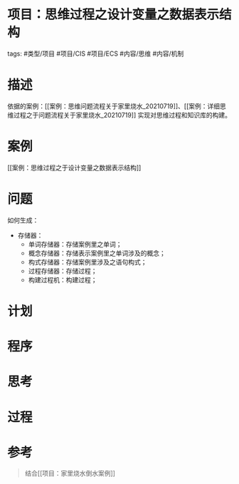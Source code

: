 # 项目：思维过程之设计变量之数据表示结构



tags:  #类型/项目 #项目/CIS #项目/ECS #内容/思维 #内容/机制 



# 描述

依据的案例：[[案例：思维问题流程关于家里烧水_20210719]]、[[案例：详细思维过程之于问题流程关于家里烧水_20210719]] 实现对思维过程和知识库的构建。


# 案例

[[案例：思维过程之于设计变量之数据表示结构]]

# 问题



如何生成：

- 存储器：
  - 单词存储器：存储案例里之单词；
  - 概念存储器：存储表示案例里之单词涉及的概念；
  - 构式存储器：存储案例里涉及之语句构式；
  - 过程存储器：存储过程；
  - 构建过程机：构建过程；

# 计划





# 程序





# 思考





# 过程



# 参考

> 结合[[项目：家里烧水倒水案例]]
